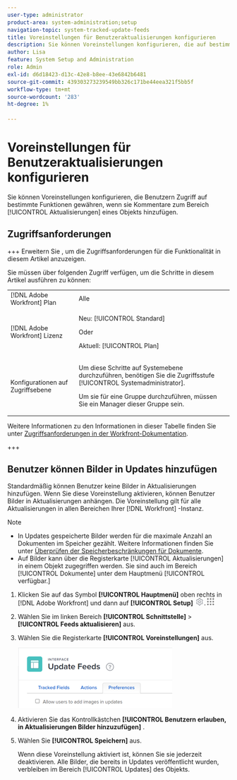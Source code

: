 ```yaml
---
user-type: administrator
product-area: system-administration;setup
navigation-topic: system-tracked-update-feeds
title: Voreinstellungen für Benutzeraktualisierungen konfigurieren
description: Sie können Voreinstellungen konfigurieren, die auf bestimmte Funktionen zugreifen, wenn Benutzer Kommentare im Bereich [!UICONTROL Aktualisierungen] eines Objekts hinzufügen.
author: Lisa
feature: System Setup and Administration
role: Admin
exl-id: d6d18423-d13c-42e8-b8ee-43e6842b6481
source-git-commit: 439303273239549bb326c171be44eea321f5bb5f
workflow-type: tm+mt
source-wordcount: '283'
ht-degree: 1%

---
```


# Voreinstellungen für Benutzeraktualisierungen konfigurieren

Sie können Voreinstellungen konfigurieren, die Benutzern Zugriff auf bestimmte Funktionen gewähren, wenn sie Kommentare zum Bereich [!UICONTROL Aktualisierungen] eines Objekts hinzufügen.

## Zugriffsanforderungen

+++ Erweitern Sie , um die Zugriffsanforderungen für die Funktionalität in diesem Artikel anzuzeigen.

Sie müssen über folgenden Zugriff verfügen, um die Schritte in diesem Artikel ausführen zu können:

<table style="table-layout:auto"> 
 <col> 
 <col> 
 <tbody> 
  <tr> 
   <td role="rowheader">[!DNL Adobe Workfront] Plan</td> 
   <td>Alle</td> 
  </tr> 
  <tr> 
   <td role="rowheader">[!DNL Adobe Workfront] Lizenz</td> 
   <td><p>Neu: [!UICONTROL Standard]</p>
   Oder
   <p>Aktuell: [!UICONTROL Plan]</p>
   </td> 
  </tr>  
  <tr> 
   <td role="rowheader">Konfigurationen auf Zugriffsebene</td> 
   <td><p>Um diese Schritte auf Systemebene durchzuführen, benötigen Sie die Zugriffsstufe [!UICONTROL Systemadministrator].</p><p>Um sie für eine Gruppe durchzuführen, müssen Sie ein Manager dieser Gruppe sein.</p></td>
  </tr> 
 </tbody> 
</table>

Weitere Informationen zu den Informationen in dieser Tabelle finden Sie unter [Zugriffsanforderungen in der Workfront-Dokumentation](/help/quicksilver/administration-and-setup/add-users/access-levels-and-object-permissions/access-level-requirements-in-documentation.md).

+++

## Benutzer können Bilder in Updates hinzufügen

Standardmäßig können Benutzer keine Bilder in Aktualisierungen hinzufügen. Wenn Sie diese Voreinstellung aktivieren, können Benutzer Bilder in Aktualisierungen anhängen. Die Voreinstellung gilt für alle Aktualisierungen in allen Bereichen Ihrer [!DNL Workfront] -Instanz.

>[!NOTE]
>
>* In Updates gespeicherte Bilder werden für die maximale Anzahl an Dokumenten im Speicher gezählt. Weitere Informationen finden Sie unter [Überprüfen der Speicherbeschränkungen für Dokumente](../../../documents/managing-documents/check-document-storage.md).
>* Auf Bilder kann über die Registerkarte [!UICONTROL Aktualisierungen] in einem Objekt zugegriffen werden. Sie sind auch im Bereich [!UICONTROL Dokumente] unter dem Hauptmenü [!UICONTROL  verfügbar.]
>

1. Klicken Sie auf das Symbol **[!UICONTROL Hauptmenü]** oben rechts in [!DNL Adobe Workfront] und dann auf **[!UICONTROL Setup]** ![](assets/gear-icon-settings.png).![](assets/main-menu-icon.png)
1. Wählen Sie im linken Bereich **[!UICONTROL Schnittstelle]** > **[!UICONTROL Feeds aktualisieren]** aus.
1. Wählen Sie die Registerkarte **[!UICONTROL Voreinstellungen]** aus.

   ![Benutzereinstellungen für Update-Feeds](assets/updatefeeds-preferences-350x137.png)

1. Aktivieren Sie das Kontrollkästchen **[!UICONTROL Benutzern erlauben, in Aktualisierungen Bilder hinzuzufügen]** .
1. Wählen Sie **[!UICONTROL Speichern]** aus.

   Wenn diese Voreinstellung aktiviert ist, können Sie sie jederzeit deaktivieren. Alle Bilder, die bereits in Updates veröffentlicht wurden, verbleiben im Bereich [!UICONTROL Updates] des Objekts.
